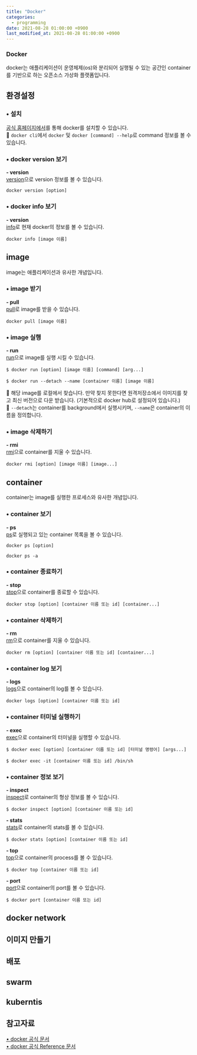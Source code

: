 ```yaml
---
title: "Docker"
categories: 
  - programming
date: 2021-08-28 01:00:00 +0900
last_modified_at: 2021-08-28 01:00:00 +0900
---
```


### Docker
docker는 애플리케이션이 운영체제(os)와 분리되어 실행될 수 있는 공간인 container를 기반으로 하는 오픈소스 가상화 플랫폼입니다.

## 환경설정
### • 설치
[공식 홈페이지에서](https://docs.docker.com/desktop/mac/install/)를 통해 docker를 설치할 수 있습니다.  
🔎 `docker cli`에서 `docker` 및 `docker [command] --help`로 command 정보를 볼 수 있습니다.  

### • docker version 보기
**\- version**  
[version](https://docs.docker.com/engine/reference/commandline/version/)으로 version 정보를 볼 수 있습니다.
```
docker version [option]
```
### • docker info 보기
**\- version**  
[info](https://docs.docker.com/engine/reference/commandline/info/)로 현재 docker의 정보를 볼 수 있습니다.
```
docker info [image 이름]
```

## image
image는 애플리케이션과 유사한 개념입니다.
### • image 받기
**\- pull**  
[pull](https://docs.docker.com/engine/reference/commandline/pull/)로 image를 받을 수 있습니다.
```
docker pull [image 이름]
```
### • image 실행
**\- run**  
[run](https://docs.docker.com/engine/reference/commandline/run/)으로 image를 실행 시킬 수 있습니다.
```
$ docker run [option] [image 이름] [command] [arg...]
```
```
$ docker run --detach --name [container 이름] [image 이름]
```
🔎 해당 image를 로컬에서 찾습니다. 만약 찾지 못한다면 원격저장소에서 이미지를 찾고 최신 버전으로 다운 받습니다. (기본적으로 docker hub로 설정되어 있습니다.)  
🔎 `--detach`는 container를 background에서 실행시키며, `--name`은 container의 이름을 정의합니다.

### • image 삭제하기  
**\- rmi**  
[rmi](https://docs.docker.com/engine/reference/commandline/rmi/)으로 container를 지울 수 있습니다.
```
docker rmi [option] [image 이름] [image...]
```

## container
container는 image를 실행한 프로세스와 유사한 개념입니다.
### • container 보기  
**\- ps**  
[ps](https://docs.docker.com/engine/reference/commandline/ps/)로 실행되고 있는 container 목록을 볼 수 있습니다.
```
docker ps [option]
```
```
docker ps -a
```
### • container 종료하기  
**\- stop**  
[stop](https://docs.docker.com/engine/reference/commandline/stop/)으로 container를 종료할 수 있습니다.
```
docker stop [option] [container 이름 또는 id] [container...]
```
### • container 삭제하기  
**\- rm**  
[rm](https://docs.docker.com/engine/reference/commandline/rm/)으로 container를 지울 수 있습니다.
```
docker rm [option] [container 이름 또는 id] [container...]
```
### • container log 보기  
**\- logs**  
[logs](https://docs.docker.com/engine/reference/commandline/logs/)으로 container의 log를 볼 수 있습니다.
```
docker logs [option] [container 이름 또는 id]
```
### • container 터미널 실행하기  
**\- exec**  
[exec](https://docs.docker.com/engine/reference/commandline/exec/)으로 container의 터미널을 실행할 수 있습니다.
```
$ docker exec [option] [container 이름 또는 id] [터미널 명령어] [args...]
```
```
$ docker exec -it [container 이름 또는 id] /bin/sh
```
### • container 정보 보기  
**\- inspect**  
[inspect](https://docs.docker.com/engine/reference/commandline/inspect/)로 container의 형상 정보를 볼 수 있습니다.
```
$ docker inspect [option] [container 이름 또는 id]
```
**\- stats**  
[stats](https://docs.docker.com/engine/reference/commandline/stats/)로 container의 stats를 볼 수 있습니다.
```
$ docker stats [option] [container 이름 또는 id]
```
**\- top**  
[top](https://docs.docker.com/engine/reference/commandline/top/)으로 container의 process를 볼 수 있습니다.
```
$ docker top [container 이름 또는 id]
```
**\- port**  
[port](https://docs.docker.com/engine/reference/commandline/port/)으로 container의 port를 볼 수 있습니다.
```
$ docker port [container 이름 또는 id]
```

## docker network

## 이미지 만들기

## 배포

## swarm

## kuberntis


## 참고자료
[• docker 공식 문서](https://docs.docker.com/)  
[• docker 공식 Reference 문서](https://docs.docker.com/reference/)  

